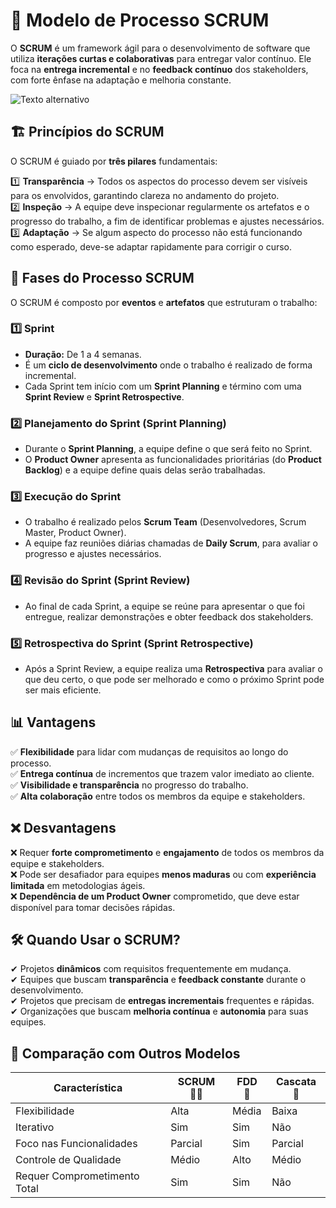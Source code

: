 # 🚀 Modelo de Processo SCRUM

O **SCRUM** é um framework ágil para o desenvolvimento de software que utiliza **iterações curtas e colaborativas** para entregar valor contínuo. Ele foca na **entrega incremental** e no **feedback contínuo** dos stakeholders, com forte ênfase na adaptação e melhoria constante.

![Texto alternativo](https://www.researchgate.net/profile/Vinicius-Santos-32/publication/269268773/figure/fig1/AS:392038978736181@1470480784963/Figura-1-Fluxo-do-processo-Scrum-3.png)

## 🏗️ Princípios do SCRUM
O SCRUM é guiado por **três pilares** fundamentais:

1️⃣ **Transparência** → Todos os aspectos do processo devem ser visíveis para os envolvidos, garantindo clareza no andamento do projeto.  
2️⃣ **Inspeção** → A equipe deve inspecionar regularmente os artefatos e o progresso do trabalho, a fim de identificar problemas e ajustes necessários.  
3️⃣ **Adaptação** → Se algum aspecto do processo não está funcionando como esperado, deve-se adaptar rapidamente para corrigir o curso.

## 🔄 Fases do Processo SCRUM
O SCRUM é composto por **eventos** e **artefatos** que estruturam o trabalho:

### 1️⃣ **Sprint**
- **Duração:** De 1 a 4 semanas.
- É um **ciclo de desenvolvimento** onde o trabalho é realizado de forma incremental.
- Cada Sprint tem início com um **Sprint Planning** e término com uma **Sprint Review** e **Sprint Retrospective**.

### 2️⃣ **Planejamento do Sprint (Sprint Planning)**
- Durante o **Sprint Planning**, a equipe define o que será feito no Sprint.
- O **Product Owner** apresenta as funcionalidades prioritárias (do **Product Backlog**) e a equipe define quais delas serão trabalhadas.

### 3️⃣ **Execução do Sprint**
- O trabalho é realizado pelos **Scrum Team** (Desenvolvedores, Scrum Master, Product Owner).
- A equipe faz reuniões diárias chamadas de **Daily Scrum**, para avaliar o progresso e ajustes necessários.

### 4️⃣ **Revisão do Sprint (Sprint Review)**
- Ao final de cada Sprint, a equipe se reúne para apresentar o que foi entregue, realizar demonstrações e obter feedback dos stakeholders.

### 5️⃣ **Retrospectiva do Sprint (Sprint Retrospective)**
- Após a Sprint Review, a equipe realiza uma **Retrospectiva** para avaliar o que deu certo, o que pode ser melhorado e como o próximo Sprint pode ser mais eficiente.

## 📊 Vantagens
✅ **Flexibilidade** para lidar com mudanças de requisitos ao longo do processo.  
✅ **Entrega contínua** de incrementos que trazem valor imediato ao cliente.  
✅ **Visibilidade e transparência** no progresso do trabalho.  
✅ **Alta colaboração** entre todos os membros da equipe e stakeholders.

## ❌ Desvantagens
❌ Requer **forte comprometimento** e **engajamento** de todos os membros da equipe e stakeholders.  
❌ Pode ser desafiador para equipes **menos maduras** ou com **experiência limitada** em metodologias ágeis.  
❌ **Dependência de um Product Owner** comprometido, que deve estar disponível para tomar decisões rápidas.

## 🛠 Quando Usar o SCRUM?
✔ Projetos **dinâmicos** com requisitos frequentemente em mudança.  
✔ Equipes que buscam **transparência** e **feedback constante** durante o desenvolvimento.  
✔ Projetos que precisam de **entregas incrementais** frequentes e rápidas.  
✔ Organizações que buscam **melhoria contínua** e **autonomia** para suas equipes.

## 🔄 Comparação com Outros Modelos
| Característica       | SCRUM 🏃‍♂️ | FDD 🚀 | Cascata 🚰 |
|----------------------|-------------|--------|-----------|
| Flexibilidade        | Alta        | Média  | Baixa     |
| Iterativo           | Sim         | Sim    | Não       |
| Foco nas Funcionalidades | Parcial   | Sim    | Parcial   |
| Controle de Qualidade | Médio      | Alto   | Médio     |
| Requer Comprometimento Total | Sim | Sim    | Não       |
